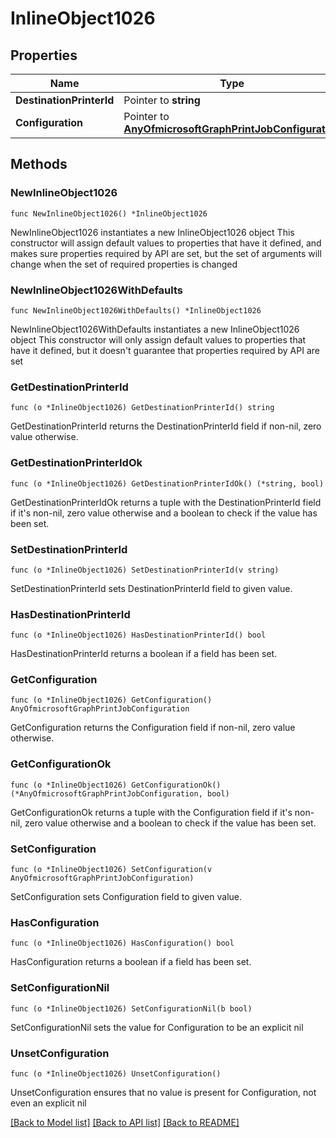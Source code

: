 # InlineObject1026

## Properties

Name | Type | Description | Notes
------------ | ------------- | ------------- | -------------
**DestinationPrinterId** | Pointer to **string** |  | [optional] 
**Configuration** | Pointer to [**AnyOfmicrosoftGraphPrintJobConfiguration**](anyOf&lt;microsoft.graph.printJobConfiguration&gt;.md) |  | [optional] 

## Methods

### NewInlineObject1026

`func NewInlineObject1026() *InlineObject1026`

NewInlineObject1026 instantiates a new InlineObject1026 object
This constructor will assign default values to properties that have it defined,
and makes sure properties required by API are set, but the set of arguments
will change when the set of required properties is changed

### NewInlineObject1026WithDefaults

`func NewInlineObject1026WithDefaults() *InlineObject1026`

NewInlineObject1026WithDefaults instantiates a new InlineObject1026 object
This constructor will only assign default values to properties that have it defined,
but it doesn't guarantee that properties required by API are set

### GetDestinationPrinterId

`func (o *InlineObject1026) GetDestinationPrinterId() string`

GetDestinationPrinterId returns the DestinationPrinterId field if non-nil, zero value otherwise.

### GetDestinationPrinterIdOk

`func (o *InlineObject1026) GetDestinationPrinterIdOk() (*string, bool)`

GetDestinationPrinterIdOk returns a tuple with the DestinationPrinterId field if it's non-nil, zero value otherwise
and a boolean to check if the value has been set.

### SetDestinationPrinterId

`func (o *InlineObject1026) SetDestinationPrinterId(v string)`

SetDestinationPrinterId sets DestinationPrinterId field to given value.

### HasDestinationPrinterId

`func (o *InlineObject1026) HasDestinationPrinterId() bool`

HasDestinationPrinterId returns a boolean if a field has been set.

### GetConfiguration

`func (o *InlineObject1026) GetConfiguration() AnyOfmicrosoftGraphPrintJobConfiguration`

GetConfiguration returns the Configuration field if non-nil, zero value otherwise.

### GetConfigurationOk

`func (o *InlineObject1026) GetConfigurationOk() (*AnyOfmicrosoftGraphPrintJobConfiguration, bool)`

GetConfigurationOk returns a tuple with the Configuration field if it's non-nil, zero value otherwise
and a boolean to check if the value has been set.

### SetConfiguration

`func (o *InlineObject1026) SetConfiguration(v AnyOfmicrosoftGraphPrintJobConfiguration)`

SetConfiguration sets Configuration field to given value.

### HasConfiguration

`func (o *InlineObject1026) HasConfiguration() bool`

HasConfiguration returns a boolean if a field has been set.

### SetConfigurationNil

`func (o *InlineObject1026) SetConfigurationNil(b bool)`

 SetConfigurationNil sets the value for Configuration to be an explicit nil

### UnsetConfiguration
`func (o *InlineObject1026) UnsetConfiguration()`

UnsetConfiguration ensures that no value is present for Configuration, not even an explicit nil

[[Back to Model list]](../README.md#documentation-for-models) [[Back to API list]](../README.md#documentation-for-api-endpoints) [[Back to README]](../README.md)


